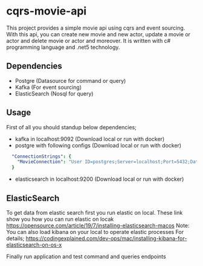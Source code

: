 # cqrs-movie-api
This project provides a simple movie api using cqrs and event sourcing. With this api, you can create new movie and new actor, update a movie or actor and delete movie or actor and moreover. It is written with c# programming language and .net5 technology.

## Dependencies
- Postgre (Datasource for command or query)
- Kafka (For event sourcing)
- ElasticSearch (Nosql for query)

## Usage
First of all you should standup below dependencies;
- kafka in localhost:9092 (Download local or run with docker)
- postgre with following configs (Download local or run with docker)
```yml
  "ConnectionStrings": {
    "MovieConnection": "User ID=postgres;Server=localhost;Port=5432;Database=movie;Integrated Security=true;Pooling=true;"
  }
```
- elasticsearch in localhost:9200 (Download local or run with docker)


## ElasticSearch
To get data from elastic search first you run elastic on local. These link show you how you can run elastic on locak
https://opensource.com/article/19/7/installing-elasticsearch-macos
Note: You can also load kibana on your local to operate elastic processes
For details; https://codingexplained.com/dev-ops/mac/installing-kibana-for-elasticsearch-on-os-x


Finally run application and test command and queries endpoints

